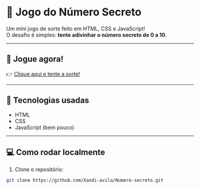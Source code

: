 # 🎲 Jogo do Número Secreto

Um mini jogo de sorte feito em HTML, CSS e JavaScript!  
O desafio é simples: **tente adivinhar o número secreto de 0 a 10**.  

---

## 🔗 Jogue agora!

👉 [Clique aqui e tente a sorte!](https://jogo-do-sorteio-seven.vercel.app/)

---

## 🚧 Tecnologias usadas

- HTML
- CSS
- JavaScript (bem pouco)

---

## 💻 Como rodar localmente

1. Clone o repositório:
```bash
git clone https://github.com/Xandi-avila/Numero-secreto.git
